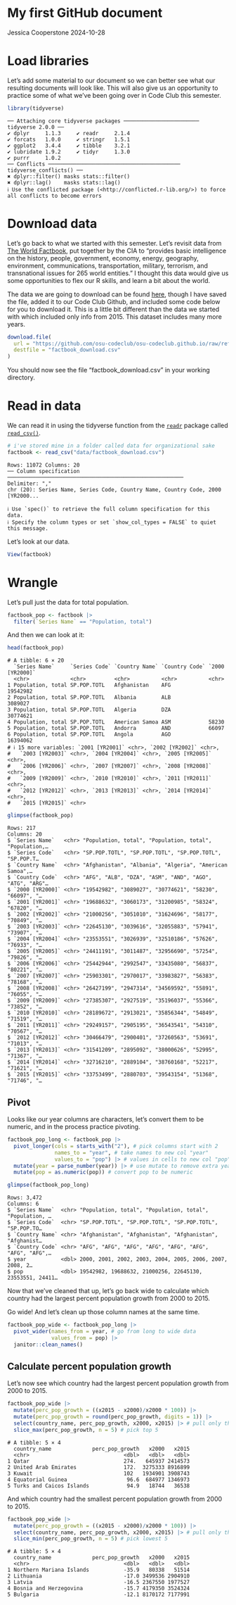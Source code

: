 # My first GitHub document
Jessica Cooperstone
2024-10-28

# Load libraries

Let’s add some material to our document so we can better see what our
resulting documents will look like. This will also give us an
opportunity to practice some of what we’ve been going over in Code Club
this semester.

``` r
library(tidyverse)
```

    ── Attaching core tidyverse packages ──────────────────────── tidyverse 2.0.0 ──
    ✔ dplyr     1.1.3     ✔ readr     2.1.4
    ✔ forcats   1.0.0     ✔ stringr   1.5.1
    ✔ ggplot2   3.4.4     ✔ tibble    3.2.1
    ✔ lubridate 1.9.2     ✔ tidyr     1.3.0
    ✔ purrr     1.0.2     
    ── Conflicts ────────────────────────────────────────── tidyverse_conflicts() ──
    ✖ dplyr::filter() masks stats::filter()
    ✖ dplyr::lag()    masks stats::lag()
    ℹ Use the conflicted package (<http://conflicted.r-lib.org/>) to force all conflicts to become errors

# Download data

Let’s go back to what we started with this semester. Let’s revisit data
from [The World Factbook](https://www.cia.gov/the-world-factbook/), put
together by the CIA to “provides basic intelligence on the history,
people, government, economy, energy, geography, environment,
communications, transportation, military, terrorism, and transnational
issues for 265 world entities.” I thought this data would give us some
opportunities to flex our R skills, and learn a bit about the world.

The data we are going to download can be found
[here](https://www.cia.gov/the-world-factbook/field/population/country-comparison/),
though I have saved the file, added it to our Code Club Github, and
included some code below for you to download it. This is a little bit
different than the data we started with which included only info from
2015. This dataset includes many more years.

``` r
download.file(
  url = "https://github.com/osu-codeclub/osu-codeclub.github.io/raw/refs/heads/main/posts/S08E01_wrangling_01/data/factbook.csv",
  destfile = "factbook_download.csv"
)
```

You should now see the file “factbook_download.csv” in your working
directory.

# Read in data

We can read it in using the tidyverse function from the
[`readr`](https://readr.tidyverse.org/index.html) package called
[`read_csv()`](https://readr.tidyverse.org/reference/read_delim.html).

``` r
# i've stored mine in a folder called data for organizational sake
factbook <- read_csv("data/factbook_download.csv")
```

    Rows: 11072 Columns: 20
    ── Column specification ────────────────────────────────────────────────────────
    Delimiter: ","
    chr (20): Series Name, Series Code, Country Name, Country Code, 2000 [YR2000...

    ℹ Use `spec()` to retrieve the full column specification for this data.
    ℹ Specify the column types or set `show_col_types = FALSE` to quiet this message.

Let’s look at our data.

``` r
View(factbook)
```

# Wrangle

Let’s pull just the data for total population.

``` r
factbook_pop <- factbook |> 
  filter(`Series Name` == "Population, total")
```

And then we can look at it:

``` r
head(factbook_pop)
```

    # A tibble: 6 × 20
      `Series Name`     `Series Code` `Country Name` `Country Code` `2000 [YR2000]`
      <chr>             <chr>         <chr>          <chr>          <chr>          
    1 Population, total SP.POP.TOTL   Afghanistan    AFG            19542982       
    2 Population, total SP.POP.TOTL   Albania        ALB            3089027        
    3 Population, total SP.POP.TOTL   Algeria        DZA            30774621       
    4 Population, total SP.POP.TOTL   American Samoa ASM            58230          
    5 Population, total SP.POP.TOTL   Andorra        AND            66097          
    6 Population, total SP.POP.TOTL   Angola         AGO            16394062       
    # ℹ 15 more variables: `2001 [YR2001]` <chr>, `2002 [YR2002]` <chr>,
    #   `2003 [YR2003]` <chr>, `2004 [YR2004]` <chr>, `2005 [YR2005]` <chr>,
    #   `2006 [YR2006]` <chr>, `2007 [YR2007]` <chr>, `2008 [YR2008]` <chr>,
    #   `2009 [YR2009]` <chr>, `2010 [YR2010]` <chr>, `2011 [YR2011]` <chr>,
    #   `2012 [YR2012]` <chr>, `2013 [YR2013]` <chr>, `2014 [YR2014]` <chr>,
    #   `2015 [YR2015]` <chr>

``` r
glimpse(factbook_pop)
```

    Rows: 217
    Columns: 20
    $ `Series Name`   <chr> "Population, total", "Population, total", "Population,…
    $ `Series Code`   <chr> "SP.POP.TOTL", "SP.POP.TOTL", "SP.POP.TOTL", "SP.POP.T…
    $ `Country Name`  <chr> "Afghanistan", "Albania", "Algeria", "American Samoa",…
    $ `Country Code`  <chr> "AFG", "ALB", "DZA", "ASM", "AND", "AGO", "ATG", "ARG"…
    $ `2000 [YR2000]` <chr> "19542982", "3089027", "30774621", "58230", "66097", "…
    $ `2001 [YR2001]` <chr> "19688632", "3060173", "31200985", "58324", "67820", "…
    $ `2002 [YR2002]` <chr> "21000256", "3051010", "31624696", "58177", "70849", "…
    $ `2003 [YR2003]` <chr> "22645130", "3039616", "32055883", "57941", "73907", "…
    $ `2004 [YR2004]` <chr> "23553551", "3026939", "32510186", "57626", "76933", "…
    $ `2005 [YR2005]` <chr> "24411191", "3011487", "32956690", "57254", "79826", "…
    $ `2006 [YR2006]` <chr> "25442944", "2992547", "33435080", "56837", "80221", "…
    $ `2007 [YR2007]` <chr> "25903301", "2970017", "33983827", "56383", "78168", "…
    $ `2008 [YR2008]` <chr> "26427199", "2947314", "34569592", "55891", "76055", "…
    $ `2009 [YR2009]` <chr> "27385307", "2927519", "35196037", "55366", "73852", "…
    $ `2010 [YR2010]` <chr> "28189672", "2913021", "35856344", "54849", "71519", "…
    $ `2011 [YR2011]` <chr> "29249157", "2905195", "36543541", "54310", "70567", "…
    $ `2012 [YR2012]` <chr> "30466479", "2900401", "37260563", "53691", "71013", "…
    $ `2013 [YR2013]` <chr> "31541209", "2895092", "38000626", "52995", "71367", "…
    $ `2014 [YR2014]` <chr> "32716210", "2889104", "38760168", "52217", "71621", "…
    $ `2015 [YR2015]` <chr> "33753499", "2880703", "39543154", "51368", "71746", "…

## Pivot

Looks like our year columns are characters, let’s convert them to be
numeric, and in the process practice pivoting.

``` r
factbook_pop_long <- factbook_pop |> 
  pivot_longer(cols = starts_with("2"), # pick columns start with 2
               names_to = "year", # take names to new col "year"
               values_to = "pop") |> # values in cells to new col "pop"
  mutate(year = parse_number(year)) |> # use mutate to remove extra year garbage
  mutate(pop = as.numeric(pop)) # convert pop to be numeric

glimpse(factbook_pop_long)
```

    Rows: 3,472
    Columns: 6
    $ `Series Name`  <chr> "Population, total", "Population, total", "Population, …
    $ `Series Code`  <chr> "SP.POP.TOTL", "SP.POP.TOTL", "SP.POP.TOTL", "SP.POP.TO…
    $ `Country Name` <chr> "Afghanistan", "Afghanistan", "Afghanistan", "Afghanist…
    $ `Country Code` <chr> "AFG", "AFG", "AFG", "AFG", "AFG", "AFG", "AFG", "AFG",…
    $ year           <dbl> 2000, 2001, 2002, 2003, 2004, 2005, 2006, 2007, 2008, 2…
    $ pop            <dbl> 19542982, 19688632, 21000256, 22645130, 23553551, 24411…

Now that we’ve cleaned that up, let’s go back wide to calculate which
country had the largest percent population growth from 2000 to 2015.

Go wide! And let’s clean up those column names at the same time.

``` r
factbook_pop_wide <- factbook_pop_long |> 
  pivot_wider(names_from = year, # go from long to wide data
              values_from = pop) |> 
  janitor::clean_names()
```

## Calculate percent population growth

Let’s now see which country had the largest percent population growth
from 2000 to 2015.

``` r
factbook_pop_wide |> 
  mutate(perc_pop_growth = ((x2015 - x2000)/x2000 * 100)) |> 
  mutate(perc_pop_growth = round(perc_pop_growth, digits = 1)) |> 
  select(country_name, perc_pop_growth, x2000, x2015) |> # pull only the columns we want
  slice_max(perc_pop_growth, n = 5) # pick top 5
```

    # A tibble: 5 × 4
      country_name             perc_pop_growth   x2000   x2015
      <chr>                              <dbl>   <dbl>   <dbl>
    1 Qatar                              274.   645937 2414573
    2 United Arab Emirates               172.  3275333 8916899
    3 Kuwait                             102   1934901 3908743
    4 Equatorial Guinea                   96.6  684977 1346973
    5 Turks and Caicos Islands            94.9   18744   36538

And which country had the smallest percent population growth from 2000
to 2015.

``` r
factbook_pop_wide |> 
  mutate(perc_pop_growth = ((x2015 - x2000)/x2000 * 100)) |> 
  select(country_name, perc_pop_growth, x2000, x2015) |> # pull only the columns we want
  slice_min(perc_pop_growth, n = 5) # pick lowest 5
```

    # A tibble: 5 × 4
      country_name             perc_pop_growth   x2000   x2015
      <chr>                              <dbl>   <dbl>   <dbl>
    1 Northern Mariana Islands           -35.9   80338   51514
    2 Lithuania                          -17.0 3499536 2904910
    3 Latvia                             -16.5 2367550 1977527
    4 Bosnia and Herzegovina             -15.7 4179350 3524324
    5 Bulgaria                           -12.1 8170172 7177991

